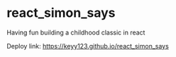 # react_simon_says
Having fun building a childhood classic in react

Deploy link: https://keyy123.github.io/react_simon_says
